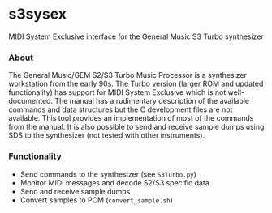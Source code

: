 # s3sysex
MIDI System Exclusive interface for the General Music S3 Turbo synthesizer

### About
The General Music/GEM S2/S3 Turbo Music Processor is a synthesizer workstation from the early 90s.  The Turbo version (larger ROM and updated functionality) has support for MIDI System Exclusive which is not well-documented.  The manual has a rudimentary description of the available commands and data structures but the C development files are not available.  This tool provides an implementation of most of the commands from the manual.  It is also possible to send and receive sample dumps using SDS to the synthesizer (not tested with other instruments).

### Functionality
* Send commands to the synthesizer (see `S3Turbo.py`)
* Monitor MIDI messages and decode S2/S3 specific data
* Send and receive sample dumps
* Convert samples to PCM (`convert_sample.sh`)

